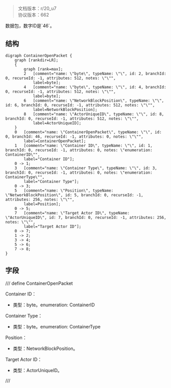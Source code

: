 # <!-- md:samp ContainerOpenPacket -->

> 文档版本：r/20_u7<br/>协议版本：662

<!-- md:samp ContainerOpenPacket -->数据包，数字ID是`46`。

## 结构

```viz
digraph ContainerOpenPacket {
	graph [rankdir=LR];
	{
		graph [rank=max];
		2	[comment="name: \"byte\", typeName: \"\", id: 2, branchId: 0, recurseId: -1, attributes: 512, notes: \"\"",
			label=byte];
		4	[comment="name: \"byte\", typeName: \"\", id: 4, branchId: 0, recurseId: -1, attributes: 512, notes: \"\"",
			label=byte];
		6	[comment="name: \"NetworkBlockPosition\", typeName: \"\", id: 6, branchId: 0, recurseId: -1, attributes: 512, notes: \"\"",
			label=NetworkBlockPosition];
		8	[comment="name: \"ActorUniqueID\", typeName: \"\", id: 8, branchId: 0, recurseId: -1, attributes: 512, notes: \"\"",
			label=ActorUniqueID];
	}
	0	[comment="name: \"ContainerOpenPacket\", typeName: \"\", id: 0, branchId: 46, recurseId: -1, attributes: 0, notes: \"\"",
		label=ContainerOpenPacket];
	1	[comment="name: \"Container ID\", typeName: \"\", id: 1, branchId: 0, recurseId: -1, attributes: 0, notes: \"enumeration: ContainerID\"",
		label="Container ID"];
	0 -> 1;
	3	[comment="name: \"Container Type\", typeName: \"\", id: 3, branchId: 0, recurseId: -1, attributes: 0, notes: \"enumeration: ContainerType\"",
		label="Container Type"];
	0 -> 3;
	5	[comment="name: \"Position\", typeName: \"NetworkBlockPosition\", id: 5, branchId: 0, recurseId: -1, attributes: 256, notes: \"\"",
		label=Position];
	0 -> 5;
	7	[comment="name: \"Target Actor ID\", typeName: \"ActorUniqueID\", id: 7, branchId: 0, recurseId: -1, attributes: 256, notes: \"\"",
		label="Target Actor ID"];
	0 -> 7;
	1 -> 2;
	3 -> 4;
	5 -> 6;
	7 -> 8;
}

```

## 字段

/// define
ContainerOpenPacket

Container ID：<!-- md:samp byte -->

- 类型：byte。enumeration: ContainerID

Container Type：<!-- md:samp byte -->

- 类型：byte。enumeration: ContainerType

Position：[<!-- md:samp NetworkBlockPosition -->](refs/protocols/types/NetworkBlockPosition.md)

- 类型：NetworkBlockPosition。

Target Actor ID：[<!-- md:samp ActorUniqueID -->](refs/protocols/types/ActorUniqueID.md)

- 类型：ActorUniqueID。


///
